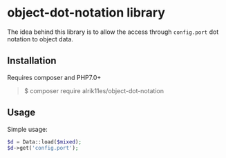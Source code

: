 # object-dot-notation library
The idea behind this library is to allow the access through `config.port` dot notation to object data.

## Installation

Requires composer and PHP7.0+

> $ composer require alrik11es/object-dot-notation

## Usage

Simple usage:

```php
$d = Data::load($mixed);
$d->get('config.port');
```